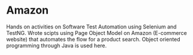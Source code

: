 # Amazon
Hands on activities on Software Test Automation using Selenium and TestNG. Wrote scipts using Page Object Model on Amazon (E-commerce website) that automates the flow for a product search. Object oriented programming through Java is used here.
